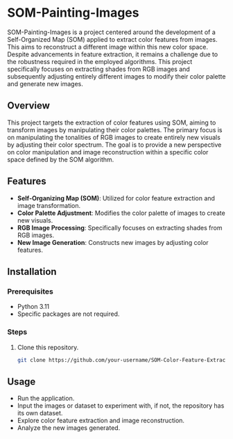 # SOM-Painting-Images

SOM-Painting-Images is a project centered around the development of a Self-Organized Map (SOM) applied to extract color features from images. This aims to reconstruct a different image within this new color space. Despite advancements in feature extraction, it remains a challenge due to the robustness required in the employed algorithms. This project specifically focuses on extracting shades from RGB images and subsequently adjusting entirely different images to modify their color palette and generate new images.

## Overview

This project targets the extraction of color features using SOM, aiming to transform images by manipulating their color palettes. The primary focus is on manipulating the tonalities of RGB images to create entirely new visuals by adjusting their color spectrum. The goal is to provide a new perspective on color manipulation and image reconstruction within a specific color space defined by the SOM algorithm.

## Features

- **Self-Organizing Map (SOM)**: Utilized for color feature extraction and image transformation.
- **Color Palette Adjustment**: Modifies the color palette of images to create new visuals.
- **RGB Image Processing**: Specifically focuses on extracting shades from RGB images.
- **New Image Generation**: Constructs new images by adjusting color features.

## Installation

### Prerequisites

- Python 3.11
- Specific packages are not required.

### Steps

1. Clone this repository.
    ```bash
    git clone https://github.com/your-username/SOM-Color-Feature-Extraction.git
    ```

## Usage

- Run the application.
- Input the images or dataset to experiment with, if not, the repository has its own dataset.
- Explore color feature extraction and image reconstruction.
- Analyze the new images generated.
